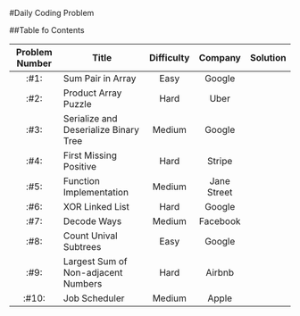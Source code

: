 #Daily Coding Problem

##Table fo Contents

|Problem Number  |Title                  |Difficulty | Company | Solution |
|:--------------:|-----------------------|:---------:|:-------:|:--------:|
|:#1:| Sum Pair in Array | Easy | Google | |
|:#2:| Product Array Puzzle | Hard | Uber | |
|:#3:| Serialize and Deserialize Binary Tree | Medium | Google | |
|:#4:| First Missing Positive | Hard | Stripe | |
|:#5:| Function Implementation | Medium | Jane Street | |
|:#6:| XOR Linked List | Hard | Google | |
|:#7:| Decode Ways | Medium | Facebook | |
|:#8:| Count Unival Subtrees | Easy | Google | |
|:#9:| Largest Sum of Non-adjacent Numbers | Hard | Airbnb | |
|:#10:| Job Scheduler | Medium | Apple | |